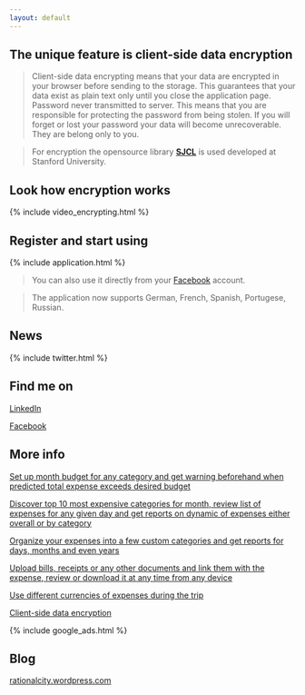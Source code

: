 ```yaml
---
layout: default
---
```


## The unique feature is client-side data encryption

> Client-side data encrypting means that your data are encrypted in your browser before sending to the storage. This guarantees that your data exist as plain text only until you close the application page. Password never transmitted to server. This means that you are responsible for protecting the password from being stolen. If you will forget or lost your password your data will become unrecoverable. They are belong only to you. 

> For encryption the opensource library [**SJCL**](https://crypto.stanford.edu/sjcl/) is used developed at Stanford University.

## Look how encryption works

{% include video_encrypting.html %}

## Register and start using

{% include application.html %}

> You can also use it directly from your [Facebook](https://apps.facebook.com/xpenses) account.

> The application now supports German, French, Spanish, Portugese, Russian.

## News

{% include twitter.html %}

## Find me on

[LinkedIn](https://ru.linkedin.com/pub/dmitry-morozov/59/90a/794)

[Facebook](https://www.facebook.com/profile.php?id=100004082021870)

## More info

[Set up month budget for any category and get warning beforehand when predicted total expense exceeds desired budget](https://dvmorozov.github.io/expenses/budget-management)

[Discover top 10 most expensive categories for month, review list of expenses for any given day and get reports on dynamic of expenses either overall or by category](https://dvmorozov.github.io/expenses/expense-reporting)

[Organize your expenses into a few custom categories and get reports for days, months and even years](https://dvmorozov.github.io/expenses/expense-tracking)

[Upload bills, receipts or any other documents and link them with the expense, review or download it at any time from any device](https://dvmorozov.github.io/expenses/how-to-associate-bills-and-receipts-with-expense)

[Use different currencies of expenses during the trip](https://dvmorozov.github.io/expenses/how-to-track-multicurrency-expenses)

[Client-side data encryption](https://dvmorozov.github.io/expenses/client-side-data-encryption)

{% include google_ads.html %}

## Blog

[rationalcity.wordpress.com](https://rationalcity.wordpress.com)
